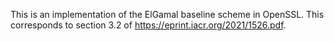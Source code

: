 This is an implementation of the ElGamal baseline scheme in OpenSSL. This corresponds to section 3.2 of https://eprint.iacr.org/2021/1526.pdf.
